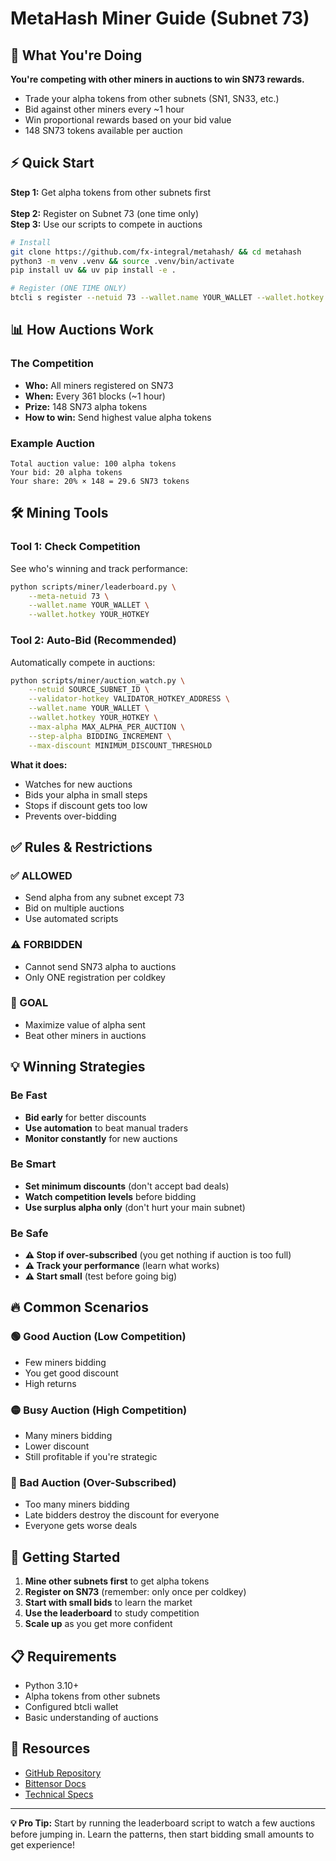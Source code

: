 # MetaHash Miner Guide (Subnet 73)

## 🎯 What You're Doing

**You're competing with other miners in auctions to win SN73 rewards.**

- Trade your alpha tokens from other subnets (SN1, SN33, etc.)
- Bid against other miners every ~1 hour
- Win proportional rewards based on your bid value
- 148 SN73 tokens available per auction

## ⚡ Quick Start

**Step 1:** Get alpha tokens from other subnets first  
<br>**Step 2:** Register on Subnet 73 (one time only)  
**Step 3:** Use our scripts to compete in auctions

```bash
# Install
git clone https://github.com/fx-integral/metahash/ && cd metahash
python3 -m venv .venv && source .venv/bin/activate
pip install uv && uv pip install -e .

# Register (ONE TIME ONLY)
btcli s register --netuid 73 --wallet.name YOUR_WALLET --wallet.hotkey YOUR_HOTKEY
```

## 📊 How Auctions Work

### The Competition
- **Who:** All miners registered on SN73
- **When:** Every 361 blocks (~1 hour)
- **Prize:** 148 SN73 alpha tokens
- **How to win:** Send highest value alpha tokens

### Example Auction
```
Total auction value: 100 alpha tokens
Your bid: 20 alpha tokens  
Your share: 20% × 148 = 29.6 SN73 tokens
```

## 🛠️ Mining Tools

### Tool 1: Check Competition
See who's winning and track performance:

```bash
python scripts/miner/leaderboard.py \
    --meta-netuid 73 \
    --wallet.name YOUR_WALLET \
    --wallet.hotkey YOUR_HOTKEY
```

### Tool 2: Auto-Bid (Recommended)
Automatically compete in auctions:

```bash
python scripts/miner/auction_watch.py \
    --netuid SOURCE_SUBNET_ID \
    --validator-hotkey VALIDATOR_HOTKEY_ADDRESS \
    --wallet.name YOUR_WALLET \
    --wallet.hotkey YOUR_HOTKEY \
    --max-alpha MAX_ALPHA_PER_AUCTION \
    --step-alpha BIDDING_INCREMENT \
    --max-discount MINIMUM_DISCOUNT_THRESHOLD
```

**What it does:**
- Watches for new auctions
- Bids your alpha in small steps
- Stops if discount gets too low
- Prevents over-bidding

## ✅ Rules & Restrictions

### ✅ ALLOWED
- Send alpha from any subnet except 73
- Bid on multiple auctions
- Use automated scripts

### ⚠️ FORBIDDEN
- Cannot send SN73 alpha to auctions
- Only ONE registration per coldkey

### 🎯 GOAL
- Maximize value of alpha sent
- Beat other miners in auctions

## 💡 Winning Strategies

### Be Fast
- **Bid early** for better discounts
- **Use automation** to beat manual traders
- **Monitor constantly** for new auctions

### Be Smart
- **Set minimum discounts** (don't accept bad deals)
- **Watch competition levels** before bidding
- **Use surplus alpha only** (don't hurt your main subnet)

### Be Safe
- **⚠️ Stop if over-subscribed** (you get nothing if auction is too full)
- **⚠️ Track your performance** (learn what works)
- **⚠️ Start small** (test before going big)

## 🔥 Common Scenarios

### 🟢 Good Auction (Low Competition)
- Few miners bidding
- You get good discount
- High returns

### 🟡 Busy Auction (High Competition)  
- Many miners bidding
- Lower discount
- Still profitable if you're strategic

### 🔴 Bad Auction (Over-Subscribed)
- Too many miners bidding
- Late bidders destroy the discount for everyone
- Everyone gets worse deals

## 🚀 Getting Started

1. **Mine other subnets first** to get alpha tokens
2. **Register on SN73** (remember: only once per coldkey)
3. **Start with small bids** to learn the market
4. **Use the leaderboard** to study competition
5. **Scale up** as you get more confident

## 📋 Requirements

- Python 3.10+
- Alpha tokens from other subnets
- Configured btcli wallet
- Basic understanding of auctions

## 🔗 Resources

- [GitHub Repository](https://github.com/fx-integral/metahash/)
- [Bittensor Docs](https://docs.bittensor.com/)
- [Technical Specs](https://github.com/fx-integral/metahash/blob/main/docs/sn73-specs.md)

---

**💡 Pro Tip:** Start by running the leaderboard script to watch a few auctions before jumping in. Learn the patterns, then start bidding small amounts to get experience!